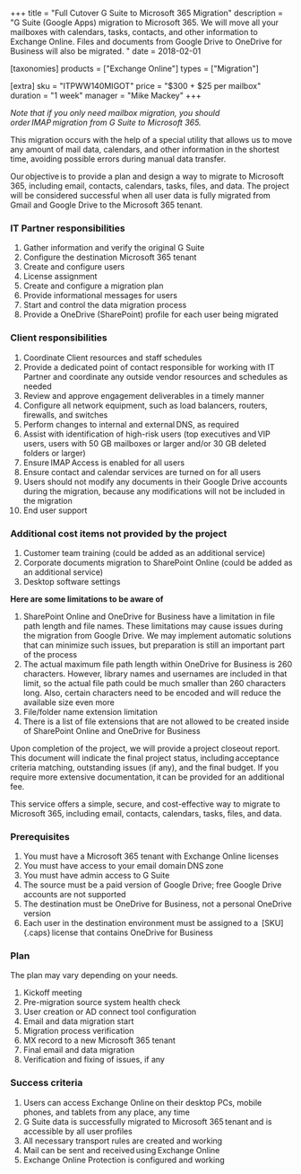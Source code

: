 +++
title = "Full Cutover G Suite to Microsoft 365 Migration"
description = "G Suite (Google Apps) migration to Microsoft 365. We will move all your mailboxes with calendars, tasks, contacts, and other information to Exchange Online. Files and documents from Google Drive to OneDrive for Business will also be migrated. "
date = 2018-02-01

[taxonomies]
products = ["Exchange Online"]
types = ["Migration"]

[extra]
sku = "ITPWW140MIGOT"
price = "$300 + $25 per mailbox"
duration = "1 week"
manager = "Mike Mackey"
+++

*Note that if you only need mailbox migration, you should
order IMAP migration from G Suite to Microsoft 365.*

This migration occurs with the help of a special utility that allows us to
move any amount of mail data, calendars, and other information in the
shortest time, avoiding possible errors during manual data transfer.

Our objective is to provide a plan and design a way to migrate to Microsoft
365, including email, contacts, calendars, tasks, files, and data. The
project will be considered successful when all user data is fully
migrated from Gmail and Google Drive to the Microsoft 365 tenant.

### IT Partner responsibilities

1.  Gather information and verify the original G Suite
2.  Configure the destination Microsoft 365 tenant
3.  Create and configure users
4.  License assignment
5.  Create and configure a migration plan
6.  Provide informational messages for users
7.  Start and control the data migration process
8.  Provide a OneDrive (SharePoint) profile for each user being migrated

### Client responsibilities

1.  Coordinate Client resources and staff schedules
2.  Provide a dedicated point of contact responsible for working with IT
    Partner and coordinate any outside vendor resources and schedules as needed
3.  Review and approve engagement deliverables in a timely manner
4.  Configure all network equipment, such as load balancers, routers,
    firewalls, and switches
5.  Perform changes to internal and external DNS, as required
6.  Assist with identification of high-risk users (top executives
    and VIP users, users with 50 GB mailboxes or larger and/or
    30 GB deleted folders or larger)
7.  Ensure IMAP Access is enabled for all users
8.  Ensure contact and calendar services are turned on for all users
9.  Users should not modify any documents in their Google Drive accounts
    during the migration, because any modifications will not be included
    in the migration
10. End user support

### Additional cost items not provided by the project

1.  Customer team training (could be added as an additional service)
2.  Corporate documents migration to SharePoint Online (could be added
    as an additional service)
3.  Desktop software settings

**Here are some limitations to be aware of**

1.  SharePoint Online and OneDrive for Business have a limitation in
    file path length and file names. These limitations may cause issues
    during the migration from Google Drive. We may implement automatic
    solutions that can minimize such issues, but preparation is still an
    important part of the process
2.  The actual maximum  file path length within OneDrive for Business
    is 260 characters. However, library names and usernames are
    included in that limit, so the actual file path could be much
    smaller than 260 characters long. Also, certain characters need to
    be encoded and will reduce the available size even more
3.  File/folder name extension limitation
4.  There is a list of file extensions that are not allowed to be
    created inside of SharePoint Online and OneDrive for Business

Upon completion of the project, we will provide a project closeout
report. This document will indicate the final project status,
including acceptance criteria matching, outstanding issues (if any), and the
final budget. If you require more extensive documentation, it can be
provided for an additional fee.  

This service offers a simple, secure, and cost-effective way to migrate
to Microsoft 365, including email, contacts, calendars, tasks, files, and
data.

### Prerequisites

1.  You must have a Microsoft 365 tenant with Exchange Online licenses
2.  You must have access to your email domain DNS zone
3.  You must have admin access to G Suite
4.  The source must be a paid version of Google Drive; free Google Drive
    accounts are not supported
5.  The destination must be OneDrive for Business, not a personal
    OneDrive version
6.  Each user in the destination environment must be assigned to a
     [SKU]{.caps} license that contains OneDrive for Business

### Plan

The plan may vary depending on your needs.

1.  Kickoff meeting
2.  Pre-migration source system health check
3.  User creation or AD connect tool configuration
4.  Email and data migration start
5.  Migration process verification
6.  MX record to a new Microsoft 365 tenant 
7.  Final email and data migration
8.  Verification and fixing of issues, if any

### Success criteria

1.  Users can access Exchange Online on their desktop PCs, mobile phones,
    and tablets from any place, any time 
2.  G Suite data is successfully migrated to Microsoft 365 tenant and
    is accessible by all user profiles
3.  All necessary transport rules are created and working 
4.  Mail can be sent and received using Exchange Online 
5.  Exchange Online Protection is configured and working 
